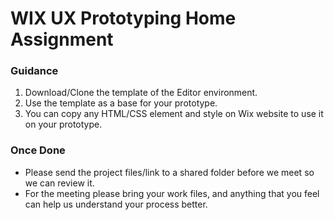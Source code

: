 # WIX UX Prototyping Home Assignment

### Guidance
1. Download/Clone the template of the Editor environment.
2. Use the template as a base for your prototype.
3. You can copy any HTML/CSS element and style on Wix website to use it on your prototype.

### Once Done
- Please send the project files/link to a shared folder before we meet so we can review it.
- For the meeting please bring your work files, and anything that you feel can help us
understand your process better.
